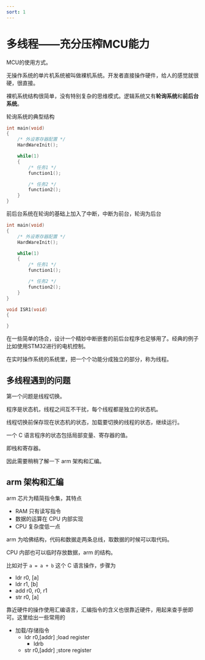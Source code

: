 ```yaml
---
sort: 1
---
```

# 多线程——充分压榨MCU能力

MCU的使用方式。

无操作系统的单片机系统被叫做裸机系统。开发者直接操作硬件，给人的感觉就很硬，很直接。

裸机系统结构很简单，没有特别复杂的思维模式。逻辑系统又有**轮询系统**和**前后台系统**。

轮询系统的典型结构
```c
int main(void)
{
    /* 外设寄存器配置 */
    HardWareInit();

    while(1)
    {
        /* 任务1 */
        function1();

        /* 任务2 */
        function2();
    }
}
```

前后台系统在轮询的基础上加入了中断，中断为前台，轮询为后台
```c
int main(void)
{
    /* 外设寄存器配置 */
    HardWareInit();

    while(1)
    {
        /* 任务1 */
        function1();

        /* 任务2 */
        function2();
    }
}

void ISR1(void)
{

}
```
在一些简单的场合，设计一个精妙中断嵌套的前后台程序也足够用了。经典的例子比如使用STM32进行的电机控制。


在实时操作系统的系统里，把一个个功能分成独立的部分，称为线程。


## 多线程遇到的问题

第一个问题是线程切换。

程序是状态机，线程之间互不干扰，每个线程都是独立的状态机。

线程切换前保存现在状态机的状态，加载要切换的线程的状态，继续运行。

一个 C 语言程序的状态包括局部变量、寄存器的值。

即栈和寄存器。

因此需要稍稍了解一下 arm 架构和汇编。

## arm 架构和汇编

arm 芯片为精简指令集，其特点
- RAM 只有读写指令
- 数据的运算在 CPU 内部实现
- CPU 复杂度低一点

arm 为哈佛结构，代码和数据走两条总线，取数据的时候可以取代码。

CPU 内部也可以临时存放数据，arm 的结构。

比如对于 `a = a + b` 这个 C 语言操作，步骤为
- ldr r0, [a]
- ldr r1, [b]
- add r0, r0, r1
- str r0, [a]

靠近硬件的操作使用汇编语言，汇编指令的含义也很靠近硬件，用起来查手册即可。这里给出一些常用的
- 加载/存储指令
  - ldr r0,[addr] ;load register
    - ldrb 
  - str r0,[addr] ;store register





